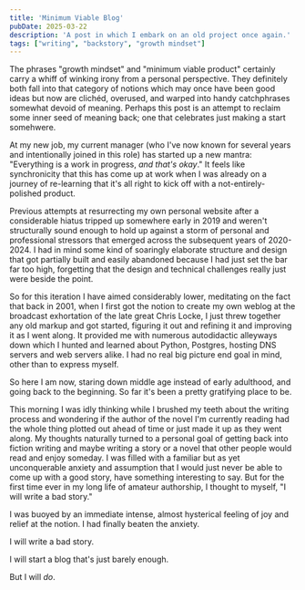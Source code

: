 ```yaml
---
title: 'Minimum Viable Blog'
pubDate: 2025-03-22
description: 'A post in which I embark on an old project once again.'
tags: ["writing", "backstory", "growth mindset"]
---
```

The phrases "growth mindset" and "minimum viable product" certainly carry a whiff of winking irony from a
personal perspective. They definitely both fall into that category of notions which may once have been good
ideas but now are clichéd, overused, and warped into handy catchphrases somewhat devoid of meaning. Perhaps
this post is an attempt to reclaim some inner seed of meaning back; one that celebrates just making a start
somehwere.

At my new job, my current manager (who I've now known for several years and intentionally joined in this
role) has started up a new mantra: "Everything is a work in progress, *and that's okay*." It feels like
synchronicity that this has come up at work when I was already on a journey of re-learning that it's all
right to kick off with a not-entirely-polished product.

Previous attempts at resurrecting my own personal website after a considerable hiatus tripped up somewhere
early in 2019 and weren't structurally sound enough to hold up against a storm of personal and professional
stressors that emerged across the subsequent years of 2020-2024. I had in mind some kind of soaringly
elaborate structure and design that got partially built and easily abandoned because I had just set the bar
far too high, forgetting that the design and technical challenges really just were beside the point.

So for this iteration I have aimed considerably lower, meditating on the fact that back in 2001, when I
first got the notion to create my own weblog at the broadcast exhortation of the late great Chris Locke, I
just threw together any old markup and got started, figuring it out and refining it and improving it as I
went along. It provided me with numerous autodidactic alleyways down which I hunted and learned about
Python, Postgres, hosting DNS servers and web servers alike. I had no real big picture end goal in mind,
other than to express myself.

So here I am now, staring down middle age instead of early adulthood, and going back to the beginning. So
far it's been a pretty gratifying place to be.

This morning I was idly thinking while I brushed my teeth about the writing process and wondering if the
author of the novel I'm currently reading had the whole thing plotted out ahead of time or just made it
up as they went along. My thoughts naturally turned to a personal goal of getting back into fiction writing
and maybe writing a story or a novel that other people would read and enjoy someday. I was filled with a
familiar but as yet unconquerable anxiety and assumption that I would just never be able to come up with
a good story, have something interesting to say. But for the first time ever in my long life of amateur
authorship, I thought to myself, "I will write a bad story."

I was buoyed by an immediate intense, almost hysterical feeling of joy and relief at the notion. I had
finally beaten the anxiety.

I will write a bad story.

I will start a blog that's just barely enough.

But I will *do*.